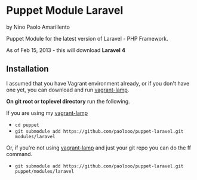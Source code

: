 Puppet Module Laravel
=====================
by Nino Paolo Amarillento

Puppet Module for the latest version of Laravel - PHP Framework.

As of Feb 15, 2013 - this will download <strong>Laravel 4</strong>


Installation
------------

I assumed that you have Vagrant environment already, or if you don't have one yet, you can download and run [vagrant-lamp](https://github.com/paolooo/vagrant-lamp).
    
    
<b>On git root or toplevel directory</b> run the following.  

If you are using my [vagrant-lamp](http://github.com/paolooo/vagrant-lamp)    

* `cd puppet`   
* `git submodule add https://github.com/paolooo/puppet-laravel.git modules/laravel`

    
Or, if you're not using [vagrant-lamp](http://github.com/paolooo/vagrant-lamp) and just your git repo you can do the ff command.    

* `git submodule add https://github.com/paolooo/puppet-laravel.git puppet/modules/laravel`
